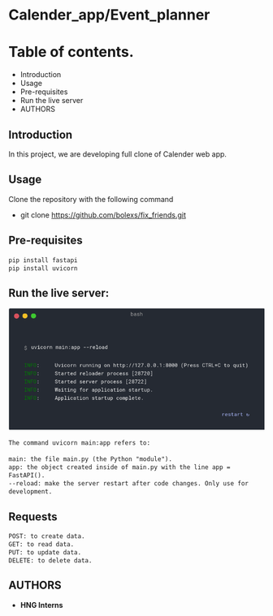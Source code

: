 # Calender_app/Event_planner

# Table of contents.</br>
* Introduction
* Usage
* Pre-requisites
* Run the live server
* AUTHORS
## Introduction
In this project, we are developing full clone of Calender web app.

## Usage
Clone the repository with the following command
*   git clone https://github.com/bolexs/fix_friends.git

## Pre-requisites
    pip install fastapi
    pip install uvicorn


## Run the live server:
<p align="center">
<img src='./Resources/FastAPI.png'/>
</p>
    
    The command uvicorn main:app refers to:

    main: the file main.py (the Python "module").
    app: the object created inside of main.py with the line app = FastAPI().
    --reload: make the server restart after code changes. Only use for development.

## Requests
    POST: to create data.
    GET: to read data.
    PUT: to update data.
    DELETE: to delete data.


## AUTHORS
* **HNG Interns**